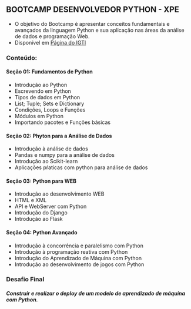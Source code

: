 ## BOOTCAMP DESENVOLVEDOR PYTHON - XPE

* O objetivo do Bootcamp é apresentar conceitos fundamentais e avançados da linguagem Python e sua aplicação nas áreas da análise de dados e programação Web.
* Disponível em [Página do IGTI](https://online.igti.com.br/login/canvas)

### Conteúdo:

#### Seção 01: Fundamentos de Python

* Introdução ao Python
* Escrevendo em Python
* Tipos de dados em Python
* List; Tuple; Sets e Dictionary
* Condições, Loops e Funções
* Módulos em Python
* Importando pacotes e Funções básicas

#### Seção 02: Phyton para a Análise de Dados

* Introdução à análise de dados
* Pandas e numpy para a análise de dados
* Introdução ao Scikit-learn
* Aplicações pŕaticas com python para análise de dados

#### Seção 03: Python para WEB

* Introdução ao desenvolvimento WEB
* HTML e XML
* API e WebServer com Python
* Introdução do Django
* Introdução ao Flask

#### Seção 04: Python Avançado

* Introdução à concorrência e paralelismo com Python
* Introdução à programação reativa com Python
* Introdução do Aprendizado de Máquina com Python
* Introdução ao desenvolvimento de jogos com Python

### Desafio Final

##### Construir e realizar o deploy de um modelo de aprendizado de máquina com Python.

